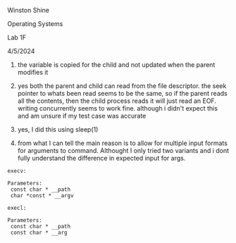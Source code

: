 Winston Shine

Operating Systems

Lab 1F

4/5/2024

1. the variable is copied for the child and not updated when the parent modifies it

2. yes both the parent and child can read from the file descriptor. the seek pointer to 
whats been read seems to be the same, so if the parent reads all the contents,
then the child process reads it will just read an EOF. writing concurrently seems to work fine. although i didn't expect this and am unsure
if my test case was accurate

3. yes, I did this using sleep(1)
4. from what I can tell the main reason is to allow for multiple input formats for
arguments to command. Althought I only tried two variants and i dont fully understand
the difference in expected input for args.
```
execv:

Parameters:  
 const char * __path
 char *const * __argv

execl:

Parameters:  
 const char * __path
 const char * __arg
```

